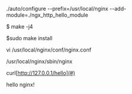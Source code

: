 ./auto/configure --prefix=/usr/local/nginx --add-module=./ngx\_http\_hello\_module

$ make -j4

$sudo make install

vi /usr/local/nginx/conf/nginx.conf

/usr/local/nginx/sbin/nginx

curl[http://127.0.0.1/hello](#)

hello nginx!




